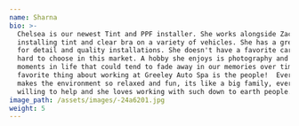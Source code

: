 ```yaml
---
name: Sharna
bio: >-
  Chelsea is our newest Tint and PPF installer. She works alongside Zack daily,
  installing tint and clear bra on a variety of vehicles. She has a great eye
  for detail and quality installations. She doesn't have a favorite car, its too
  hard to choose in this market. A hobby she enjoys is photography and capturing
  moments in life that could tend to fade away in our memories over time. Her
  favorite thing about working at Greeley Auto Spa is the people!  Everyone
  makes the environment so relaxed and fun, its like a big family, everyone is
  willing to help and she loves working with such down to earth people.
image_path: /assets/images/-24a6201.jpg
weight: 5
---
```

